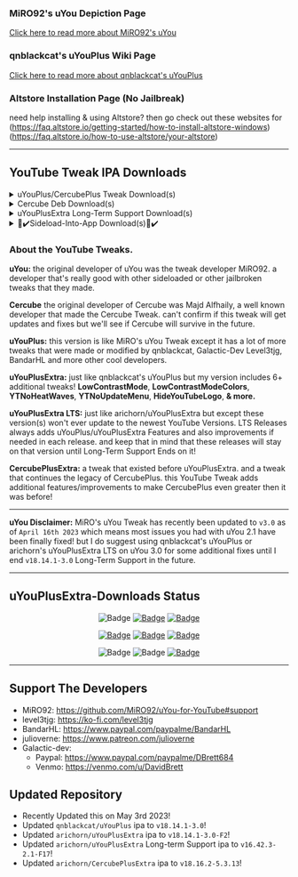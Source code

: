 ### MiRO92's uYou Depiction Page
[Click here to read more about MiRO92's uYou](https://miro92.com/repo/depictions/?p=com.miro.uyou)
### qnblackcat's uYouPlus Wiki Page
[Click here to read more about qnblackcat's uYouPlus](https://github.com/qnblackcat/uYouPlus/wiki)

### Altstore Installation Page (No Jailbreak)
need help installing & using Altstore? then go check out these websites for 
(https://faq.altstore.io/getting-started/how-to-install-altstore-windows)
(https://faq.altstore.io/how-to-use-altstore/your-altstore)

----------------------------------

## YouTube Tweak IPA Downloads
<details> 
  <summary>uYouPlus/CercubePlus Tweak Download(s)</summary>
  
   | Download Link | App Name | App Version | uYou Version | Release Name | Released By | File Type |
   |-------------|:------:|:-------:|:------:|:---------:|:---------:|:---------:|
   | [Direct Download](https://miro92.com/repo/depictions/com.miro.uyou/iPA/YouTube_18.14.1_uYou_3.0.ipa) | YouTube | v18.14.1 | v3.0 | uYou | MiRO92 | IPA |

   | Download Link | App Name | App Version | uYou Version | Release Name | Released By | File Type |
   |-------------|:------:|:-------:|:------:|:---------:|:---------:|:---------:|
   | [Direct Download](https://github.com/qnblackcat/uYouPlus/releases/download/v18.14.1-3.0/uYouPlus_18.14.1_3.0.ipa) | YouTube | v18.14.1 | v3.0 | uYouPlus | qnblackcat | IPA |

   | Download Link | App Name | App Version | Cercube Version | Release Name | Released By | File Type |
   |-------------|:------:|:-------:|:------:|:---------:|:---------:|:---------:|
   | [Direct Download](https://github.com/arichorn/CercubePlusExtra/releases/download/v18.16.2-5.3.13/CercubePlusExtra_18.16.2_5.3.13.ipa) | YouTube | v18.16.2 | v5.3.13 | CercubePlusExtra | arichorn | IPA |
</details>

<details>
  <summary>Cercube Deb Download(s)</summary>
  
   | Download Link | App Name | Cercube Version | Release Name | Released By | File Type |
   |-------------|:------:|:-------:|:---------:|:---------:|:---------:|
   | [Direct Download](https://dl.dropboxusercontent.com/s/b01erqbp3ajc5e2/me.alfhaily.cercube_5.3.11_iphoneos-arm.deb) | YouTube | v5.3.11 | Cercube | Majd Alfhaily | DEB |
</details>

<details>
  <summary>uYouPlusExtra Long-Term Support Download(s)</summary>

| Download Link | App Name | App Version | uYou Version | Release Name | Released By | File Type | IPA Updated On | LTS Release Number |
   |-------------|:------:|:-------:|:------:|:---------:|:---------:|:---------:|:---------:|:---------:|
   | [Direct Download](https://github.com/arichorn/uYouPlusExtra/releases/download/v18.14.1-3.0-F2/uYouPlusExtra_18.14.1_3.0_F2.ipa) | YouTube | v18.14.1 | v3.0 | uYouPlusExtra | arichorn | IPA | April 27th 2023 | LTS Release 2 |
  
| Download Link | App Name | App Version | uYou Version | Release Name | Released By | File Type | IPA Updated On | LTS Release Number |
   |-------------|:------:|:-------:|:------:|:---------:|:---------:|:---------:|:---------:|:---------:|
   | [Direct Download](https://github.com/arichorn/uYouPlusExtra/releases/download/v17.49.6-2.3.1-F4/uYouPlusExtra_17.49.6_2.3.1_F4.ipa) | YouTube | v17.49.6 | v2.3~1 | uYouPlusExtra | arichorn | IPA | February 28th 2023 | LTS Release 4 |
   
| Download Link | App Name | App Version | uYou Version | Release Name | Released By | File Type | IPA Updated On | LTS Release Number |
   |-------------|:------:|:-------:|:------:|:---------:|:---------:|:---------:|:---------:|:---------:|
   | [Direct Download](https://github.com/arichorn/uYouPlusExtra/releases/download/v16.42.3-2.1-F17/uYouPlusExtra_16.42.3_2.1_F17.ipa) | YouTube | v16.42.3 | v2.1 | uYouPlusExtra | arichorn | IPA | April 29th 2023 | LTS Release 17 |
</details>

<details>
  <summary>📲✔️Sideload-Into-App Download(s)📲✔️</summary>

**Sideloading (No Jailbreak):** [Altstore Sideloading Guide](https://www.reddit.com/r/AltStore/comments/xlkapp/beginners_altstore_sideloading_guide)

   | Download Link | uYou Version | App Version | Release Name | Released By | App Compatibility | Rootless | App Type |
   |-------------|:------:|:-------:|:------:|:---------:|:--------------:|:---------:|:---------:|
   | [Direct-App Download](https://tinyurl.com/yudck9dr) | v3.0 | v18.14.1 | uYou | MiRO92 | Non-Jailbroken 📲✅ | Supported | Altstore

   | Download Link | uYou Version | App Version | Release Name | Released By | App Compatibility | Rootless | App Type |
   |-------------|:------:|:-------:|:------:|:---------:|:--------------:|:---------:|:---------:|
   | [Direct-App Download](https://tinyurl.com/yv6wrxjz) | v3.0 | v18.14.1 | uYouPlus | qnblackcat | Non-Jailbroken 📲✅ | Not Supported | Altstore
  
   | Download Link | uYou Version | App Version | Release Name | Released By | App Compatibility | Rootless | App Type |
   |-------------|:------:|:-------:|:------:|:---------:|:--------------:|:---------:|:---------:|
   | [Direct-App Download](https://tinyurl.com/3txask4b) | v2.3~1 | v18.11.2 | uYouPlusExtra | arichorn | Non-Jailbroken 📲✅ | Not Supported | Altstore
 
   | Download Link | uYou Version | App Version | Release Name | Released By | App Compatibility | Rootless | App Type |
   |-------------|:------:|:-------:|:------:|:---------:|:--------------:|:---------:|:---------:|
   | [Direct-App Download](https://tinyurl.com/yc48323p) | v3.0 | v18.14.1 | uYouPlusExtra [LTS 2] | arichorn | Non-Jailbroken 📲✅ | Supported | Altstore
 
   | Download Link | uYou Version | App Version | Release Name | Released By | App Compatibility | Rootless | App Type |
   |-------------|:------:|:-------:|:------:|:---------:|:--------------:|:---------:|:---------:|
   | [Direct-App Download](https://tinyurl.com/3f6r7nt5) | v2.3~1 | v17.49.6 | uYouPlusExtra [LTS 4] | arichorn | Non-Jailbroken 📲✅ | Not Supported | Altstore

   | Download Link | uYou Version | App Version | Release Name | Released By | App Compatibility | Rootless | App Type |
   |-------------|:------:|:-------:|:------:|:---------:|:--------------:|:---------:|:---------:|
   | [Direct-App Download](https://tinyurl.com/mrys8mzu) | v2.1 | v16.42.3 | uYouPlusExtra [LTS 17] | arichorn | Non-Jailbroken 📲✅ | Supported | Altstore
 
   | Download Link | Cercube Version | App Version | Release Name | Released By | App Compatibility | Rootless | App Type |
   |-------------|:------:|:-------:|:------:|:---------:|:--------------:|:---------:|:---------:|
   | [Direct-App Download](https://tinyurl.com/ysbzr8ye) | v5.3.13 | v18.16.2 | CercubePlusExtra | arichorn | Non-Jailbroken 📲✅ | Supported | Altstore
</details>

### About the YouTube Tweaks.
**uYou:** the original developer of uYou was the tweak developer MiRO92. a developer that's really good with other sideloaded or other jailbroken tweaks that they made.

**Cercube** the original developer of Cercube was Majd Alfhaily, a well known developer that made the Cercube Tweak. can't confirm if this tweak will get updates and fixes but we'll see if Cercube will survive in the future.

**uYouPlus:** this version is like MiRO's uYou Tweak except it has a lot of more tweaks that were made or modified by qnblackcat, Galactic-Dev Level3tjg, BandarHL and more other cool developers.

**uYouPlusExtra:** just like qnblackcat's uYouPlus but my version includes 6+ additional tweaks! **LowContrastMode**, **LowContrastModeColors**, **YTNoHeatWaves**, **YTNoUpdateMenu**, **HideYouTubeLogo**, **& more.**
  
**uYouPlusExtra LTS:** just like arichorn/uYouPlusExtra but except these version(s) won't ever update to the newest YouTube Versions. LTS Releases always adds uYouPlus/uYouPlusExtra Features and also improvements if needed in each release. and keep that in mind that these releases will stay on that version until Long-Term Support Ends on it!

**CercubePlusExtra:** a tweak that existed before uYouPlusExtra. and a tweak that continues the legacy of CercubePlus. this YouTube Tweak adds additional features/improvements to make CercubePlus even greater then it was before!

----------------------------------

**uYou Disclaimer:** MiRO's uYou Tweak has recently been updated to `v3.0` as of `April 16th 2023` which means most issues you had with uYou 2.1 have been finally fixed! but I do suggest using qnblackcat's uYouPlus or arichorn's uYouPlusExtra LTS on uYou 3.0 for some additional fixes until I end `v18.14.1-3.0` Long-Term Support in the future.

----------------------------------
## uYouPlusExtra-Downloads Status

<p align="center">
    <img src="https://img.shields.io/badge/Platform-iOS%20%7C%20iPadOS%2014.0%2B-yellow" alt="Badge"/>
    <a href="https://github.com/arichorn/uYouPlus-Downloads/wiki/FAQ"><img src="https://img.shields.io/badge/Question%3F-FAQ-yellow" alt="Badge"></img></a>
    <a href="https://github.com/arichorn/uYouPlus-Downloads/wiki/FAQ"><img src="https://custom-icon-badges.demolab.com/badge/translate-blue.svg?logo=translate&logoColor=white" alt="Badge"></img></a>
    

    
</p>

<p align="center">
    <a href="https://github.com/arichorn/uYouPlus-Downloads/releases/latest"><img src="https://img.shields.io/github/downloads/arichorn/uYouPlus/total?label=Download" alt="Badge"></img></a>
    <a href="https://github.com/arichorn/uYouPlus-Downloads/commit"><img src="https://custom-icon-badges.demolab.com/github/last-commit/arichorn/uYouPlus-Downloads?logo=history&logoColor=white&label=Last commit" alt="Badge"></img></a>
    <a href="https://github.com/arichorn/uYouPlus-Downloads/issues"><img src="https://custom-icon-badges.demolab.com/github/issues-raw/arichorn/uYouPlus-Downloads?logo=issue-opened&label=Issues" alt="Badge"></img></a>

</p>

<p align="center">
   <img src="https://img.shields.io/github/stars/arichorn/uYouPlus-Downloads?style=social" alt="Badge"/>
   <img src="https://img.shields.io/github/forks/arichorn/uYouPlus-Downloads?style=social" alt="Badge"/>
   <a href="https://github.com/arichorn/uYouPlus-Downloads#support-the-developers"><img src="https://img.shields.io/badge/-Support-lightgrey?style=social&logo=paypal" alt="Badge"></img></a>
</p>

----------------------------------

## Support The Developers
- MiRO92: https://github.com/MiRO92/uYou-for-YouTube#support
- level3tjg: https://ko-fi.com/level3tjg
- BandarHL: https://www.paypal.com/paypalme/BandarHL
- julioverne: https://www.patreon.com/julioverne
- Galactic-dev:
  - Paypal: https://www.paypal.com/paypalme/DBrett684
  - Venmo: https://venmo.com/u/DavidBrett

## Updated Repository
- Recently Updated this on May 3rd 2023!
- Updated `qnblackcat/uYouPlus` ipa to `v18.14.1-3.0`!
- Updated `arichorn/uYouPlusExtra` ipa to `v18.14.1-3.0-F2`!
- Updated `arichorn/uYouPlusExtra` Long-term Support ipa to `v16.42.3-2.1-F17`!
- Updated `arichorn/CercubePlusExtra` ipa to `v18.16.2-5.3.13`!
